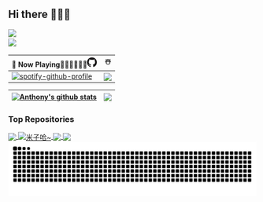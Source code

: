 ## Hi there 🍭🍭🍭

<!--  动态打字效果 -->
  <div>
    <a href="https://Anthony-hcy.github.io">
      <img src="https://readme-typing-svg.demolab.com?font=Fira+Code&pause=600&width=290&lines=Hello！Привет！;Bonjour！こんにちは！&size=27" />
    </a>
  </div>
<!--  计数  -->
<a align="center"> 
  <img src="https://profile-counter.glitch.me/Anthony-hcy/count.svg" />
</a>

<!--  播放器  -->
| 🎵 Now Playing👻👻👻🎃🎃🎃<code><img height="20" alt="github" src="https://github.com/github/explore/blob/main/topics/github/github.png"></code> | ☃️|
| ------------------------------------------------------------------------------------------------------------------------------ | ---------------------------------------------------------- |
| [![spotify-github-profile](https://spotify-github-profile.kittinanx.com/api/view?uid=31a7wf7xajnxwfa2bpuszwzgovuu&cover_image=true&theme=natemoo-re&show_offline=true&background_color=121212&interchange=true&bar_color=009dff&bar_color_cover=true)](https://spotify-github-profile.kittinanx.com/api/view?uid=31a7wf7xajnxwfa2bpuszwzgovuu&redirect=true) | <img align="center" src="https://tuchuang.voooe.cn/images/2024/09/29/-3.md.jpg"  width="200"/> |
<!--  卡片  -->
| <a href="https://github.com/anuraghazra/github-readme-stats"><img align="center" src="https://github-readme-stats.vercel.app/api?username=Anthony-hcy&show_icons=true&include_all_commits=true&theme=buefy&hide_border=true" alt="Anthony's github stats" /></a> | <a href="https://github.com/anuraghazra/github-readme-stats"><img align="center" src="https://github-readme-stats.vercel.app/api/top-langs/?username=Anthony-hcy&layout=compact&theme=buefy&hide_border=true" /></a> |
| ------------- | ------------- |

### Top Repositories
<a href="https://github.com/Anthony-hcy/Anthony-hcy.github.io">
  <img align="center"  src="https://github-readme-stats.vercel.app/api/pin/?username=Anthony-hcy&repo=Anthony-hcy.github.io&theme=buefy&show_owner=false" width="400"/>
</a>
<a href="https://tuchuang.voooe.cn/image/zAatE">
  <img align="center" src="https://tuchuang.voooe.cn/images/2024/07/20/-2024-07-20-1157467b035667f95cc06c.md.png" alt="米子哈~" width="200"/>
</a>

<a href="https://github.com/DenverCoder1/github-readme-streak-stats">
  <img align="center" src="https://streak-stats.demolab.com/?user=Anthony-hcy" />
</a>
<a href="https://tuchuang.voooe.cn/image/Cx8Zy">
  <img align="center" src="https://tuchuang.voooe.cn/images/2024/09/28/1000014658.md.jpg"  width="340"/>
</a>

<!--  贪吃蛇 -->
<picture>
  <source media="(prefers-color-scheme: dark)" srcset="https://raw.githubusercontent.com/Anthony-hcy/Anthony-hcy/output/github-contribution-grid-snake-dark.svg">
  <source media="(prefers-color-scheme: light)" srcset="https://raw.githubusercontent.com/Anthony-hcy/Anthony-hcy/output/github-contribution-grid-snake.svg">
  <img alt="github contribution grid snake animation" src="https://raw.githubusercontent.com/Anthony-hcy/Anthony-hcy/output/github-contribution-grid-snake.svg">
</picture>



<!--
**Anthony-hcy/Anthony-hcy** is a ✨ _special_ ✨ repository because its `README.md` (this file) appears on your GitHub profile.

Here are some ideas to get you started:

- 🔭 I’m currently working on ...
- 🌱 I’m currently learning ...
- 👯 I’m looking to collaborate on ...
- 🤔 I’m looking for help with ...
- 💬 Ask me about ...
- 📫 How to reach me: ...
- 😄 Pronouns: ...
- ⚡ Fun fact: ...
-->
